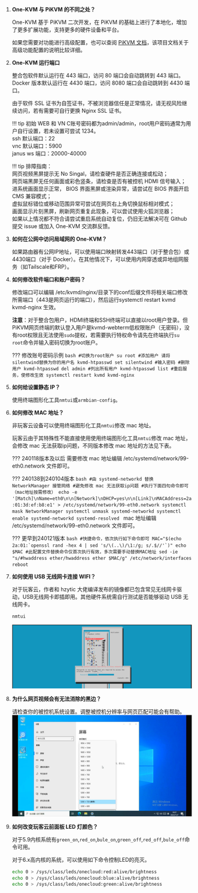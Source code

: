 1. **One-KVM 与 PiKVM 的不同之处？**

    One-KVM 基于 PiKVM 二次开发，在 PiKVM 的基础上进行了本地化，增加了更多扩展功能，支持更多的硬件设备和平台。

    如果您需要对功能进行高级配置，也可以查阅 [PiKVM 文档](https://docs.pikvm.org/)，该项目文档关于高级功能配置的说明比较详细。

1. **One-KVM 运行端口**

    整合包软件默认运行在 443 端口，访问 80 端口会自动跳转到 443 端口。Docker 版本默认运行在 4430 端口，访问 8080 端口会自动跳转到 4430 端口。

    由于软件 SSL 证书为自签证书，不被浏览器信任是正常情况，请无视风险继续访问，若有需要可自行更换 Nginx SSL 证书。

    !!! tip
        初始 WEB 和 VN C账号密码都为admin/admin，root用户密码通常为用户自行设置，若未设置可尝试 1234。<br>ssh 默认端口：22<br>vnc 默认端口：5900<br>janus ws 端口：20000-40000

    !!! tip
        排障指南：<br>网页视频黑屏提示无 No Singal，请检查硬件是否正确连接或松动；<br>网页端黑屏无任何画面或彩色竖条，请检查是否有被控机 HDMI 信号输入；<br>进系统画面显示正常， BIOS 界面黑屏或渲染异常，请尝试在 BIOS 界面开启 CMS 兼容模式；<br>虚拟鼠标错位或移动范围异常可尝试在网页右上角切换鼠标相对模式；<br>画面显示片刻黑屏，刷新网页重复此现象，可以尝试使用火狐浏览器；<br>如果以上情况都不符合请尝试重启系统自动复位，仍旧无法解决可在 Github 提交 issue 或加入 One-KVM 交流群反馈。


1. **如何在公网中访问局域网的 One-KVM？**

     如果路由器有公网IP地址，可以使用端口映射转发443端口（对于整合包）或4430端口（对于 Docker）。在其他情况下，可以使用内网穿透或异地组网服务（如Tailscale和FRP）。

1. **如何修改软件端口和账户密码？**

    修改端口可以编辑 /etc/kvmd/nginx/目录下的conf后缀文件将相关端口修改所需端口（443是网页运行的端口），然后运行systemctl restart kvmd kvmd-nginx 生效。

    **注意**：对于整合包用户，HDMI终端和SSH终端可以直接以root用户登录。但PiKVM网页终端的默认登入用户是kvmd-webterm低权限账户（无密码），没有root权限且无法使用`sudo`提权，若需要执行特权命令请先在终端执行`su root`命令并输入密码切换为root账户。

    ??? 修改账号密码示例
        ```bash
        #切换为root账户
        su root
        #添加用户 请将silentwind替换为你的用户名
        kvmd-htpasswd set silentwind
        #输入密码
        #删除用户
        kvmd-htpasswd del admin
        #列出所有用户
        kvmd-htpasswd list
        #重启服务，使修改生效
        systemctl restart kvmd kvmd-nginx
        ```

1. **如何给设置静态 IP？**

    使用终端图形化工具`nmtui`或`armbian-config`。

1. **如何修改 MAC 地址？**

    非玩客云设备可以使用终端图形化工具`nmtui`修改 mac 地址。

    玩客云由于其特殊性不能直接使用使用终端图形化工具`nmtui`修改 mac 地址，会修改 mac 无法获取ip问题，不同版本修改 mac 地址的方法见下表。

    ??? 240118版本及以后
        需要修改 mac 地址编辑 /etc/systemd/network/99-eth0.network 文件即可。

    ??? 240138到240104版本
        ```bash
        #由 systemd-networkd 替换 NetworkManager 接管网络
        #避免修改 mac 无法获取ip问题
        #执行下面四句命令即可（mac地址按需修改）
        echo -e '[Match]\nName=eth0\n\n[Network]\nDHCP=yes\n\n[Link]\nMACAddress=2a:01:3d:ef:b8:e1' > /etc/systemd/network/99-eth0.network
        systemctl mask NetworkManager
        systemctl unmask systemd-networkd
        systemctl enable systemd-networkd systemd-resolved
        ```
         mac 地址编辑 /etc/systemd/network/99-eth0.network 文件即可。

    ??? 更早到240121版本
        ```bash
        #快捷命令，依次执行如下命令即可
        MAC="$(echo 2a:01:`openssl rand -hex 4 | sed 's/\(..\)/\1:/g; s/.$//'`)"
        echo $MAC
        #此配置文件替换命令仅首次执行有效，多次需要手动替换MAC地址
        sed -ie "s/#hwaddress ether/hwaddress ether $MAC/g" /etc/network/interfaces
        reboot
        ```

1. **如何使用 USB 无线网卡连接 WIFI？**

    对于玩客云，作者和 hzytic 大佬编译发布的镜像都已包含常见无线网卡驱动，USB无线网卡即插即用。其他硬件系统需自行测试是否能够驱动 USB 无线网卡。
    ```bash
    nmtui
    ```
    ![img](./img/1717950485857-7.png)


1. **为什么网页视频会有无法消除的黑边？**

    请检查你的被控机系统设置。调整被控机分辨率与网页匹配可能会有帮助。
    ![img](./img/1717950485857-8.jpeg)


1. **如何改变玩客云前面板 LED 灯颜色？**

    对于5.9内核系统有`green_on`,`red_on`,`bule_on`,`green_off`,`red_off`,`bule_off`命令可用。

    对于6.x高内核的系统，可以使用如下命令控制LED的亮灭。
    ```bash
    echo 0 > /sys/class/leds/onecloud:red:alive/brightness
    echo 0 > /sys/class/leds/onecloud:blue:alive/brightness
    echo 0 > /sys/class/leds/onecloud:green:alive/brightness
    ```
